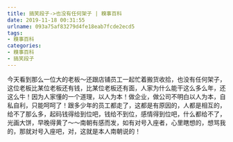 ```yaml
---
title: 搞笑段子->也没有任何架子 | 糗事百科
date: 2019-11-18 00:31:55
urlname: 093a75af83279d4fe18eab7fcde2ecd5
tags: 
- 糗事百科
categories:
- 糗事百科
- 搞笑段子
---
```

今天看到那么一位大的老板～还跟店铺员工一起忙着搬货收拾，也没有任何架子，这位老板比某位老板还有钱，比某位老板还有面，人家为什么能干这么多么年，还这么牛！因为人家懂的一个道理，以人为本！做企业，做公司不明白以人为本，自私自利，只能呵呵了！跟多少年的员工都走了，这都是有原因的，人都是相互的，给不了那么多，起码钱得给到位吧，钱给不到位，感情得到位吧，什么都给不了，光画大饼，早晚得黄了～～南朝有感而发，如有对号入座者，心里瞎想的，想骂我的，那就对号入座吧，对，这就是本人南朝说的！


